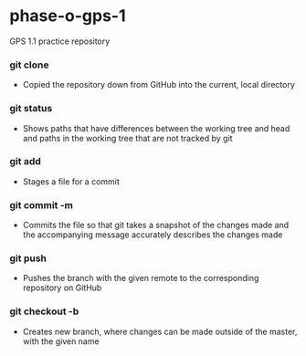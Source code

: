 # phase-o-gps-1
GPS 1.1 practice repository

### git clone <URL>
* Copied the repository down from GitHub into the current, local directory

### git status
* Shows paths that have differences between the working tree and head and paths in the working tree that are not tracked by git

### git add
* Stages a file for a commit

### git commit -m <Message>
* Commits the file so that git takes a snapshot of the changes made and the accompanying message accurately describes the changes made

### git push <remote> <branch>
* Pushes the branch with the given remote to the corresponding repository on GitHub

### git checkout -b <branch name>
* Creates new branch, where changes can be made outside of the master, with the given name  
